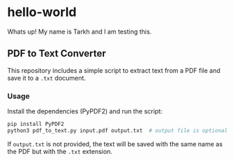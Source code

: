 # hello-world

Whats up! My name is Tarkh and I am testing this.

## PDF to Text Converter

This repository includes a simple script to extract text from a PDF file and
save it to a `.txt` document.

### Usage

Install the dependencies (PyPDF2) and run the script:

```bash
pip install PyPDF2
python3 pdf_to_text.py input.pdf output.txt  # output file is optional
```

If `output.txt` is not provided, the text will be saved with the same name as the
PDF but with the `.txt` extension.
